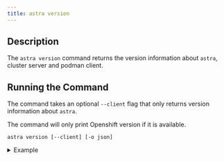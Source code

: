 ```yaml
---
title: astra version
---
```


## Description
The `astra version` command returns the version information about `astra`, cluster server and podman client.

## Running the Command
The command takes an optional `--client` flag that only returns version information about `astra`.

The command will only print Openshift version if it is available.
```shell
astra version [--client] [-o json]
```

<details>
<summary>Example</summary>

```shell
$ astra version
astra v3.11.0 (a9e6cdc34)

Server: https://ab0bc42973f0043e7a2b9c24f5acddd6-9c1554c20c1ec323.elb.us-east-1.amazonaws.com:6443
OpenShift: 4.13.0
Kubernetes: v1.27.2+b451817
Podman Client: 4.5.1
```
</details>
